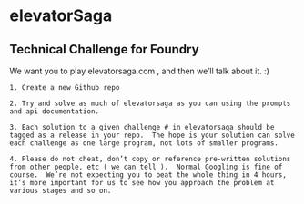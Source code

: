 # elevatorSaga
Technical Challenge for Foundry
-----------------------------------

We want you to play elevatorsaga.com , and then we’ll talk about it.  :)

    1. Create a new Github repo

    2. Try and solve as much of elevatorsaga as you can using the prompts and api documentation.

    3. Each solution to a given challenge # in elevatorsaga should be tagged as a release in your repo.  The hope is your solution can solve each challenge as one large program, not lots of smaller programs.

    4. Please do not cheat, don’t copy or reference pre-written solutions from other people, etc ( we can tell ).  Normal Googling is fine of course.  We’re not expecting you to beat the whole thing in 4 hours, it’s more important for us to see how you approach the problem at various stages and so on.
